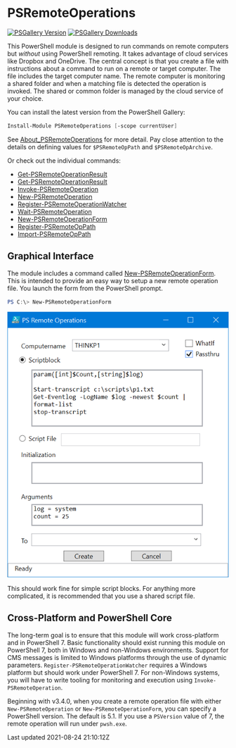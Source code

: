 # PSRemoteOperations

[![PSGallery Version](https://img.shields.io/powershellgallery/v/PSRemoteOperations.png?style=for-the-badge&logo=powershell&label=PowerShell%20Gallery)](https://www.powershellgallery.com/packages/PSRemoteOperations/) [![PSGallery Downloads](https://img.shields.io/powershellgallery/dt/PSRemoteOperations.png?style=for-the-badge&label=Downloads)](https://www.powershellgallery.com/packages/PSRemoteOperations/)

This PowerShell module is designed to run commands on remote computers but _without_ using PowerShell remoting. It takes advantage of cloud services like Dropbox and OneDrive. The central concept is that you create a file with instructions about a command to run on a remote or target computer. The file includes the target computer name. The remote computer is monitoring a shared folder and when a matching file is detected the operation is invoked. The shared or common folder is managed by the cloud service of your choice.

You can install the latest version from the PowerShell Gallery:

```powershell
Install-Module PSRemoteOperations [-scope currentUser]
```

See [About_PSRemoteOperations](docs/about_PSRemoteOperations.md) for more detail. Pay close attention to the details on defining values for `$PSRemoteOpPath` and `$PSRemoteOpArchive`.

Or check out the individual commands:

+ [Get-PSRemoteOperationResult](docs/Get-PSRemoteOperation.md)
+ [Get-PSRemoteOperationResult](docs/Get-PSRemoteOperationResult.md)
+ [Invoke-PSRemoteOperation](docs/Invoke-PSRemoteOperation.md)
+ [New-PSRemoteOperation](docs/New-PSRemoteOperation.md)
+ [Register-PSRemoteOperationWatcher](docs/Register-PSRemoteOperationWatcher.md)
+ [Wait-PSRemoteOperation](docs/Wait-PSRemoteOperation.md)
+ [New-PSRemoteOperationForm](docs/New-PSRemoteOperationForm.md)
+ [Register-PSRemoteOpPath](docs/Register-PSRemoteOpPath.md)
+ [Import-PSRemoteOpPath](docs/Import-PSRemoteOpPath.md)

## Graphical Interface

The module includes a command called [New-PSRemoteOperationForm](docs/New-PSRemoteOperationForm.md). This is intended to provide an easy way to setup a new remote operation file. You launch the form from the PowerShell prompt.

```powershell
PS C:\> New-PSRemoteOperationForm
```

![RemoteOperationForm](assets/new-remoteop-form.png)

This should work fine for simple script blocks. For anything more complicated, it is recommended that you use a shared script file.

## Cross-Platform and PowerShell Core

The long-term goal is to ensure that this module will work cross-platform and in PowerShell 7. Basic functionality should exist running this module on PowerShell 7, both in Windows and non-Windows environments. Support for CMS messages is limited to Windows platforms through the use of dynamic parameters. `Register-PSRemoteOperationWatcher` requires a Windows platform but should work under PowerShell 7. For non-Windows systems, you will have to write tooling for monitoring and execution using `Invoke-PSRemoteOperation`.

Beginning with v3.4.0, when you create a remote operation file with either `New-PSRemoteOperation` or `New-PSRemoteOperationForm`, you can specify a PowerShell version. The default is 5.1. If you use a `PSVersion` value of 7, the remote operation will run under `pwsh.exe`.

Last updated 2021-08-24 21:10:12Z
